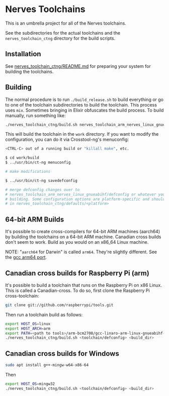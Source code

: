 # Nerves Toolchains

This is an umbrella project for all of the Nerves toolchains.

See the subdirectories for the actual toolchains and the `nerves_toolchain_ctng`
directory for the build scripts.

## Installation

See [nerves_toolchain_ctng/README.md](nerves_toolchain_ctng/README.md) for
preparing your system for building the toolchains.

## Building

The normal procedure is to run `./build_release.sh` to build everything or go to
one of the toolchain subdirectories to build the toolchain. This process uses
`mix`. Sometimes bringing in Elixir obfuscates the build process. To build
manually, run something like:

```sh
./nerves_toolchain_ctng/build.sh nerves_toolchain_arm_nerves_linux_gnueabihf/defconfig work
```

This will build the toolchain in the `work` directory. If you want to modify the
configuration, you can do it via Crosstool-ng's menuconfig:

```sh
<CTRL-C> out of a running build or "killall make", etc.

$ cd work/build
$ ../usr/bin/ct-ng menuconfig

# make modifications

$ ../usr/bin/ct-ng savedefconfig

# merge defconfig changes over to
# nerves_toolchain_arm_nerves_linux_gnueabihf/defconfig or whatever you're
# building. Some configuration options are platform-specific and should be put
# in nerves_toolchain_ctng/defaults/<platform>
```

## 64-bit ARM Builds

It's possible to create cross-compilers for 64-bit ARM machines (aarch64) by
building the toolchains on a 64-bit ARM machine. Canadian cross builds don't
seem to work. Build as you would on an x86_64 Linux machine.

NOTE: "`aarch64` for Darwin" is called `arm64`. They're slightly different. See
the [gcc arm64
port](https://github.com/fxcoudert/gcc/tree/gcc-11.2.0-arm#introduction).

## Canadian cross builds for Raspberry Pi (arm)

It's possible to build a toolchain that runs on the Raspberry Pi on x86 Linux.
This is called a Canadian-cross. To do so, first clone the Raspberry Pi
cross-toolchain:

```sh
git clone git://github.com/raspberrypi/tools.git
```

Then run a toolchain build as follows:

```sh
export HOST_OS=linux
export HOST_ARCH=arm
export PATH=<path to tools>/arm-bcm2708/gcc-linaro-arm-linux-gnueabihf-raspbian-x64/bin
./nerves_toolchain_ctng/build.sh <toolchain/defconfig> <build_dir>
```

## Canadian cross builds for Windows

```sh
sudo apt install g++-mingw-w64-x86-64
```

Then

```sh
export HOST_OS=mingw32
./nerves_toolchain_ctng/build.sh <toolchain/defconfig> <build_dir>
```
